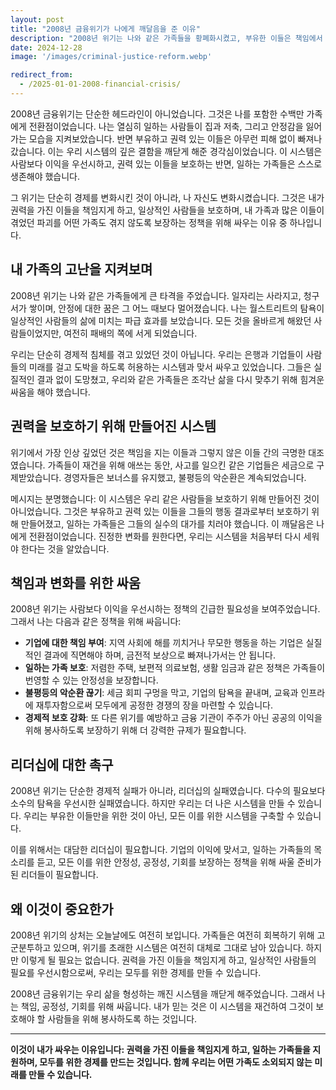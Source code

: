 ```yaml
---
layout: post
title: "2008년 금융위기가 나에게 깨달음을 준 이유"
description: "2008년 위기는 나와 같은 가족들을 황폐화시켰고, 부유한 이들은 책임에서 벗어났습니다. 일상적인 사람들을 보호하지 못하는 시스템을 지켜보는 것은 나에게 전환점이었습니다. 그래서 나는 권력을 가진 이들을 책임지게 하고, 일하는 가족들을 지원하는 정책을 위해 싸웁니다."
date: 2024-12-28
image: '/images/criminal-justice-reform.webp'

redirect_from:
  - /2025-01-01-2008-financial-crisis/
---
```


2008년 금융위기는 단순한 헤드라인이 아니었습니다. 그것은 나를 포함한 수백만 가족에게 전환점이었습니다. 나는 열심히 일하는 사람들이 집과 저축, 그리고 안정감을 잃어가는 모습을 지켜보았습니다. 반면 부유하고 권력 있는 이들은 아무런 피해 없이 빠져나갔습니다. 이는 우리 시스템의 깊은 결함을 깨닫게 해준 경각심이었습니다. 이 시스템은 사람보다 이익을 우선시하고, 권력 있는 이들을 보호하는 반면, 일하는 가족들은 스스로 생존해야 했습니다.

그 위기는 단순히 경제를 변화시킨 것이 아니라, 나 자신도 변화시켰습니다. 그것은 내가 권력을 가진 이들을 책임지게 하고, 일상적인 사람들을 보호하며, 내 가족과 많은 이들이 겪었던 파괴를 어떤 가족도 겪지 않도록 보장하는 정책을 위해 싸우는 이유 중 하나입니다.

## 내 가족의 고난을 지켜보며

2008년 위기는 나와 같은 가족들에게 큰 타격을 주었습니다. 일자리는 사라지고, 청구서가 쌓이며, 안정에 대한 꿈은 그 어느 때보다 멀어졌습니다. 나는 월스트리트의 탐욕이 일상적인 사람들의 삶에 미치는 파급 효과를 보았습니다. 모든 것을 올바르게 해왔던 사람들이었지만, 여전히 패배의 쪽에 서게 되었습니다.

우리는 단순히 경제적 침체를 겪고 있었던 것이 아닙니다. 우리는 은행과 기업들이 사람들의 미래를 걸고 도박을 하도록 허용하는 시스템과 맞서 싸우고 있었습니다. 그들은 실질적인 결과 없이 도망쳤고, 우리와 같은 가족들은 조각난 삶을 다시 맞추기 위해 힘겨운 싸움을 해야 했습니다.

## 권력을 보호하기 위해 만들어진 시스템

위기에서 가장 인상 깊었던 것은 책임을 지는 이들과 그렇지 않은 이들 간의 극명한 대조였습니다. 가족들이 재건을 위해 애쓰는 동안, 사고를 일으킨 같은 기업들은 세금으로 구제받았습니다. 경영자들은 보너스를 유지했고, 불평등의 악순환은 계속되었습니다.

메시지는 분명했습니다: 이 시스템은 우리 같은 사람들을 보호하기 위해 만들어진 것이 아니었습니다. 그것은 부유하고 권력 있는 이들을 그들의 행동 결과로부터 보호하기 위해 만들어졌고, 일하는 가족들은 그들의 실수의 대가를 치러야 했습니다. 이 깨달음은 나에게 전환점이었습니다. 진정한 변화를 원한다면, 우리는 시스템을 처음부터 다시 세워야 한다는 것을 알았습니다.

## 책임과 변화를 위한 싸움

2008년 위기는 사람보다 이익을 우선시하는 정책의 긴급한 필요성을 보여주었습니다. 그래서 나는 다음과 같은 정책을 위해 싸웁니다:

- **기업에 대한 책임 부여**: 지역 사회에 해를 끼치거나 무모한 행동을 하는 기업은 실질적인 결과에 직면해야 하며, 금전적 보상으로 빠져나가서는 안 됩니다.
- **일하는 가족 보호**: 저렴한 주택, 보편적 의료보험, 생활 임금과 같은 정책은 가족들이 번영할 수 있는 안정성을 보장합니다.
- **불평등의 악순환 끊기**: 세금 회피 구멍을 막고, 기업의 탐욕을 끝내며, 교육과 인프라에 재투자함으로써 모두에게 공정한 경쟁의 장을 마련할 수 있습니다.
- **경제적 보호 강화**: 또 다른 위기를 예방하고 금융 기관이 주주가 아닌 공공의 이익을 위해 봉사하도록 보장하기 위해 더 강력한 규제가 필요합니다.

## 리더십에 대한 촉구

2008년 위기는 단순한 경제적 실패가 아니라, 리더십의 실패였습니다. 다수의 필요보다 소수의 탐욕을 우선시한 실패였습니다. 하지만 우리는 더 나은 시스템을 만들 수 있습니다. 우리는 부유한 이들만을 위한 것이 아닌, 모든 이를 위한 시스템을 구축할 수 있습니다.

이를 위해서는 대담한 리더십이 필요합니다. 기업의 이익에 맞서고, 일하는 가족들의 목소리를 듣고, 모든 이를 위한 안정성, 공정성, 기회를 보장하는 정책을 위해 싸울 준비가 된 리더들이 필요합니다.

## 왜 이것이 중요한가

2008년 위기의 상처는 오늘날에도 여전히 보입니다. 가족들은 여전히 회복하기 위해 고군분투하고 있으며, 위기를 초래한 시스템은 여전히 대체로 그대로 남아 있습니다. 하지만 이렇게 될 필요는 없습니다. 권력을 가진 이들을 책임지게 하고, 일상적인 사람들의 필요를 우선시함으로써, 우리는 모두를 위한 경제를 만들 수 있습니다.

2008년 금융위기는 우리 삶을 형성하는 깨진 시스템을 깨닫게 해주었습니다. 그래서 나는 책임, 공정성, 기회를 위해 싸웁니다. 내가 믿는 것은 이 시스템을 재건하여 그것이 보호해야 할 사람들을 위해 봉사하도록 하는 것입니다.

---

**이것이 내가 싸우는 이유입니다: 권력을 가진 이들을 책임지게 하고, 일하는 가족들을 지원하며, 모두를 위한 경제를 만드는 것입니다. 함께 우리는 어떤 가족도 소외되지 않는 미래를 만들 수 있습니다.**